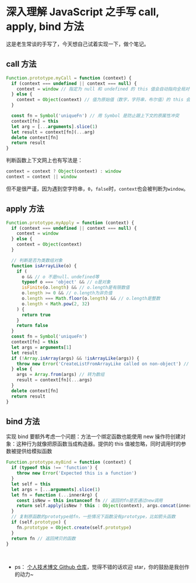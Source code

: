 # 深入理解 JavaScript 之手写 call, apply, bind 方法

这是老生常谈的手写了，今天想自己试着实现一下，做个笔记。

<!--more-->

## call 方法

```javascript
Function.prototype.myCall = function (context) {
  if (context === undefined || context === null) {
    context = window // 指定为 null 和 undefined 的 this 值会自动指向全局对象
  } else {
    context = Object(context) // 值为原始值（数字，字符串，布尔值）的 this 会指向该原始值的实例对象
  }

  const fn = Symbol('uniqueFn') // 用 Symbol 是防止跟上下文的原属性冲突
  context[fn] = this
  let arg = [...arguments].slice(1)
  let result = context[fn](...arg)
  delete context[fn]
  return result
}
```

判断函数上下文网上也有写法是：

```javascript
context = context ? Object(context) : window
context = context || window
```

但不是很严谨，因为遇到空字符串，`0`，`false`时，`context`也会被判断为`window`。

## apply 方法

```javascript
Function.prototype.myApply = function (context) {
  if (context === undefined || context === null) {
    context = window
  } else {
    context = Object(context)
  }

  // 判断是否为类数组对象
  function isArrayLike(o) {
    if (
      o && // o 不是null、undefined等
      typeof o === 'object' && // o是对象
      isFinite(o.length) && // o.length是有限数值
      o.length >= 0 && // o.length为非负值
      o.length === Math.floor(o.length) && // o.length是整数
      o.length < Math.pow(2, 32)
    ) {
      return true
    }
    return false
  }
  const fn = Symbol('uniqueFn')
  context[fn] = this
  let args = arguments[1]
  let result
  if (!Array.isArray(args) && !isArrayLike(args)) {
    throw new Error('CreateListFromArrayLike called on non-object') // 第二个参数不为数组且不为类对象数组
  } else {
    args = Array.from(args) // 转为数组
    result = context[fn](...args)
  }
  delete context[fn]
  return result
}
```

## bind 方法

实现 bind 要额外考虑一个问题：方法一个绑定函数也能使用 new 操作符创建对象：这种行为就像把原函数当成构造器。提供的 this 值被忽略，同时调用时的参数被提供给模拟函数

```javascript
Function.prototype.myBind = function (context) {
  if (typeof this !== 'function') {
    throw new Error('Expected this is a function')
  }
  let self = this
  let args = [...arguments].slice(1)
  let fn = function (...innerArg) {
    const isNew = this instanceof fn // 返回的fn是否通过new调用
    return self.apply(isNew ? this : Object(context), args.concat(innerArg)) // new调用就绑定到this上,否则就绑定到传入的context上
  }
  // 复制原函数的prototype给fn，一些情况下函数没有prototype，比如箭头函数
  if (self.prototype) {
    fn.prototype = Object.create(self.prototype)
  }
  return fn // 返回拷贝的函数
}
```

<br>

- ps： [个人技术博文 Github 仓库](https://github.com/Jacky-Summer/personal-blog)，觉得不错的话欢迎 star，你的鼓励是我创作的动力~

